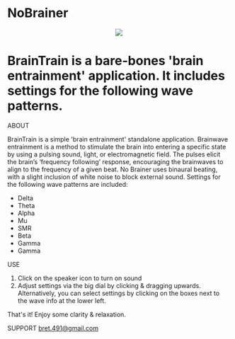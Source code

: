 # NoBrainer


<p align="center">
  <img src ="https://user-images.githubusercontent.com/29079048/36265929-efca959c-1235-11e8-860b-17c8dfed365b.png"/>
</p>

BrainTrain is a bare-bones 'brain entrainment' application. It includes settings for the following wave patterns.
=======
ABOUT

BrainTrain is a simple 'brain entrainment' standalone application. Brainwave entrainment is a method to stimulate the brain into entering a specific state by using a pulsing sound, light, or electromagnetic field. The pulses elicit the brain’s ‘frequency following’ response, encouraging the brainwaves to align to the frequency of a given beat.
No Brainer uses binaural beating, with a slight inclusion of white noise to block external sound. Settings for the following wave patterns are included:

* Delta 
* Theta 
* Alpha 
* Mu  
* SMR  
* Beta 
* Gamma 
* Gamma


USE

1. Click on the speaker icon to turn on sound
2. Adjust settings via the big dial by clicking & dragging upwards. Alternatively, you can select settings by clicking on the boxes next to the wave info at the lower left.

That's it! Enjoy some clarity & relaxation.


SUPPORT
bret.491@gmail.com


